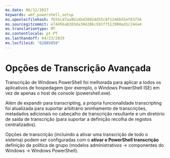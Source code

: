 ```yaml
---
ms.date: 06/12/2017
keywords: wmf,powershell,setup
ms.openlocfilehash: f655cd7aa9b14bd38924d55c8f1246b55ef83756
ms.sourcegitcommit: e7445ba8203da304286c591ff513900ad1c244a4
ms.translationtype: MT
ms.contentlocale: pt-PT
ms.lasthandoff: 04/23/2019
ms.locfileid: "62085858"
---
```

# <a name="enhanced-transcription-options"></a>Opções de Transcrição Avançada

Transcrição de Windows PowerShell foi melhorada para aplicar a todos os aplicativos de hospedagem (por exemplo, o Windows PowerShell ISE) em vez de apenas o host de console (powershell.exe).

Além de expandir para transcripting, a própria funcionalidade transcripting foi atualizada para suportar arbitrário aninhamento de transcrições, metadados adicionais no cabeçalho de transcrição resultante e um diretório de saída de transcrição (para suportar a definição recolha de registos centralizados).

Opções de transcrição (incluindo a ativar uma transcrição de todo o sistema) podem ser configuradas com o **ativar o PowerShell transcrição** definição de política de grupo (modelos administrativos -> componentes do Windows -> Windows PowerShell).
